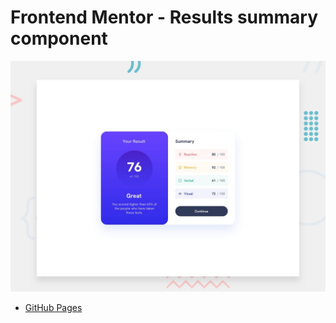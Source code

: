 # Frontend Mentor - Results summary component

![Design preview for the Results summary component coding challenge](./design/desktop-preview.jpg)






- [GitHub Pages](https://github.com/i-am-vahid)



